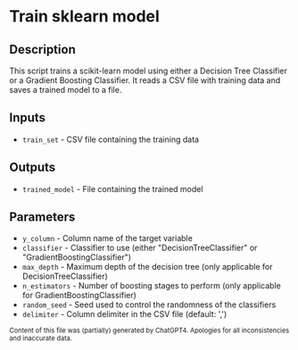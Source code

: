# Train sklearn model
## Description
This script trains a scikit-learn model using either a Decision Tree Classifier or a Gradient Boosting Classifier. It reads a CSV file with training data and saves a trained model to a file.

## Inputs
- `train_set` - CSV file containing the training data

## Outputs
- `trained_model` - File containing the trained model

## Parameters
- `y_column` - Column name of the target variable
- `classifier` - Classifier to use (either "DecisionTreeClassifier" or "GradientBoostingClassifier")
- `max_depth` - Maximum depth of the decision tree (only applicable for DecisionTreeClassifier)
- `n_estimators` - Number of boosting stages to perform (only applicable for GradientBoostingClassifier)
- `random_seed` - Seed used to control the randomness of the classifiers
- `delimiter` - Column delimiter in the CSV file (default: ',')

<sub>Content of this file was (partially) generated by ChatGPT4. Apologies for all inconsistencies and inaccurate data.</sub>